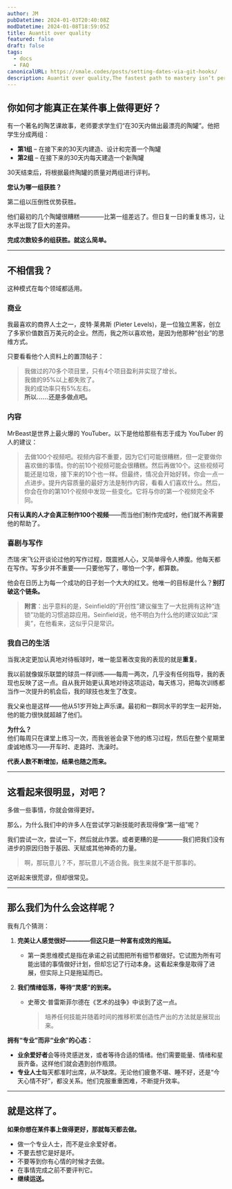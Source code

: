 ```yaml
---
author: JM
pubDatetime: 2024-01-03T20:40:08Z
modDatetime: 2024-01-08T18:59:05Z
title: Auantit over quality
featured: false
draft: false
tags:
  - docs
  - FAQ
canonicalURL: https://smale.codes/posts/setting-dates-via-git-hooks/
description: Auantit over quality,The fastest path to mastery isn’t perfection.
---
```


## 你如何才能真正在某件事上做得更好？  

有一个著名的陶艺课故事，老师要求学生们“在30天内做出最漂亮的陶罐”。他把学生分成两组：  

- **第1组** – 在接下来的30天内建造、设计和完善一个陶罐  
- **第2组** – 在接下来的30天内每天建造一个新陶罐  

30天结束后，将根据最终陶罐的质量对两组进行评判。  

**您认为哪一组获胜？**  

第二组以压倒性优势获胜。  

他们最初的几个陶罐很糟糕————比第一组差远了。但日复一日的重复练习，让水平出现了巨大的差异。  

**完成次数较多的组获胜。就这么简单。**  

---

## 不相信我？  
这种模式在每个领域都适用。  

### 商业  
我最喜欢的商界人士之一，皮特·莱弗斯 (Pieter Levels)，是一位独立黑客，创立了多家价值数百万美元的企业。然而，我之所以喜欢他，是因为他那种“创业”的思维方式。  

只要看看他个人资料上的置顶帖子：  
> 我做过的70多个项目里，只有4个项目盈利并实现了增长。  
> 我做的95%以上都失败了。  
> 我的成功率只有5%左右。  
> **所以……还是多做点吧。**  

### 内容  
MrBeast是世界上最火爆的 YouTuber。以下是他给那些有志于成为 YouTuber 的人的建议：  
> 去做100个视频吧。视频内容不重要，因为它们可能很糟糕，但一定要做你喜欢做的事情。你的前10个视频可能会很糟糕。然后再做10个。这些视频可能还是垃圾，接下来的10个也一样。但最终，情况会开始好转。你会一点一点进步。提升内容质量的最好方法是制作内容，看看人们喜欢什么。然后，你会在你的第101个视频中发现一些变化。它将与你的第一个视频完全不同。  

**只有认真的人才会真正制作100个视频**——而当他们制作完成时，他们就不再需要他的帮助了。  

### 喜剧与写作  
杰瑞·宋飞公开谈论过他的写作过程，既震撼人心，又简单得令人捧腹。他每天都在写作。写多少并不重要——只要他写了，哪怕一个字，都算数。  

他会在日历上为每一个成功的日子划一个大大的红叉。他唯一的目标是什么？**别打破这个链条。**  

> **附言**：出乎意料的是，Seinfield的“开创性”建议催生了一大批拥有这种“连锁”功能的习惯追踪应用。Seinfield说，他不明白为什么他的建议如此“深奥”，在他看来，这似乎只是常识。  

### 我自己的生活  
当我决定更加认真地对待板球时，唯一能显著改变我的表现的就是**重复**。  

我以前就像娱乐联盟的球员一样训练——每周一两次，几乎没有任何指导，我的表现也反映了这一点。自从我开始更认真地对待这项运动，每天练习，把每次训练都当作一次提升的机会后，我的球技也发生了改变。  

我父亲也是这样——他从51岁开始上声乐课。最初和一群同水平的学生一起开始，他的能力很快就超越了他们。  

**为什么？**  
他们每周只在课堂上练习一次，而我爸爸会录下他的练习过程，然后在整个星期里虔诚地练习——开车时、走路时、洗澡时。  

**代表人数不断增加，结果也随之而来。**  

---

## 这看起来很明显，对吧？  
多做一些事情，你就会做得更好。  

那么，为什么我们中的许多人在尝试学习新技能时表现得像“第一组”呢？  

我们尝试一次，尝试一下，然后就此作罢。或者更糟的是————我们把我们没有进步的原因归咎于基因、天赋或其他神奇的力量。  

> 啊，那玩意儿？不，那玩意儿不适合我。我生来就不是干那事的。  

这听起来很荒谬，但却很常见。  

---

## 那么我们为什么会这样呢？  
我有几个猜测：  

1. **完美让人感觉很好————但这只是一种富有成效的拖延。**  
   - 第一类思维模式是指在承诺之前试图把所有细节都做好。它试图为所有可能出错的事情做好计划，但却忘记了行动本身。这看起来像是取得了进展，但实际上只是拖延而已。  

2. **我们情绪低落，等待“灵感”的到来。**  
   - 史蒂文·普雷斯菲尔德在《艺术的战争》中谈到了这一点。  
     > 培养任何技能并随着时间的推移积累创造性产出的方法就是展现出来。  

**拥有“专业”而非“业余”的心态：**  
- **业余爱好者**会等待灵感迸发，或者等待合适的情绪。他们需要能量、情绪和星辰齐备。这样他们就会遇到创作瓶颈。  
- **专业人士**每天都准时出席，从不缺席。无论他们疲惫不堪、睡不好，还是“今天心情不好”，都没关系。他们克服重重困难，不断提升效率。  

---

## 就是这样了。  
**如果你想在某件事上做得更好，那就每天都去做。**  

- 做一个专业人士，而不是业余爱好者。  
- 不要去想它是好是坏。  
- 不要等到你有心情的时候才去做。  
- 在事情完成之前不要评判它。  
- **继续运送。**  